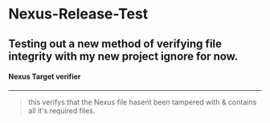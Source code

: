 # Nexus-Release-Test
Testing out a new method of verifying file integrity with my new project ignore for now.
---
#### Nexus Target verifier 
---
> this verifys that the Nexus file hasent been tampered with & contains all it's required files.


